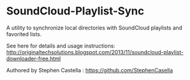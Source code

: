 SoundCloud-Playlist-Sync
========================

A utility to synchronize local directories with SoundCloud playlists and favorited lists.

See here for details and usage instructions: http://originaltechsolutions.blogspot.com/2013/11/soundcloud-playlist-downloader-free.html

Authored by Stephen Castella : https://github.com/StephenCasella
